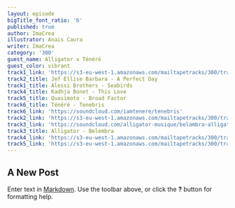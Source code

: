 ```yaml
---
layout: episode
bigTitle_font_ratio: '6'
published: true
author: ImaCrea
illustrator: Anais Caura
writer: ImaCrea
category: '300'
guest_name: Alligator x Ténéré
guest_color: vibrant
track1_link: 'https://s3-eu-west-1.amazonaws.com/mailtapetracks/300/track1.mp3'
track2_title: Jef Ellise Barbara - A Perfect Day
track1_title: Alessi Brothers - Seabirds
track4_title: Kadhja Bonet - This Love
track5_title: Quasimoto - Broad Factor
track6_title: Ténéré - Tenebris
track6_link: 'https://soundcloud.com/iamtenere/tenebris'
track2_link: 'https://s3-eu-west-1.amazonaws.com/mailtapetracks/300/track2.mp3'
track3_link: 'https://soundcloud.com/alligator-musique/belambra-alligator'
track3_title: Alligator - Belembra
track4_link: 'https://s3-eu-west-1.amazonaws.com/mailtapetracks/300/track4.mp3'
track5_link: 'https://s3-eu-west-1.amazonaws.com/mailtapetracks/300/track5.mp3'
---
```

## A New Post

Enter text in [Markdown](http://daringfireball.net/projects/markdown/). Use the toolbar above, or click the **?** button for formatting help.
